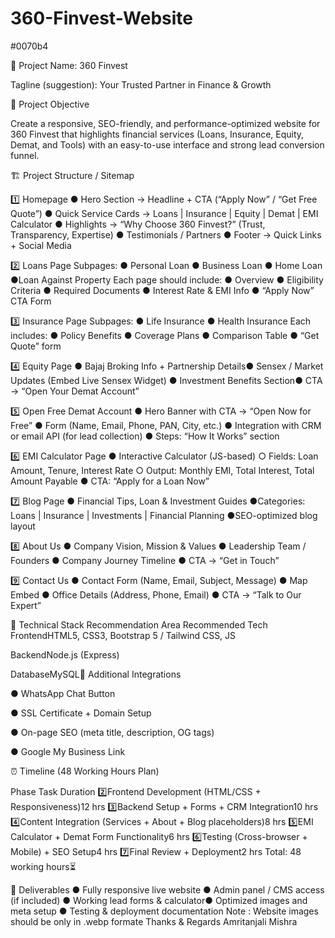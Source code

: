 # 360-Finvest-Website

#0070b4

🏦 Project Name: 360 Finvest

Tagline (suggestion): Your Trusted Partner in Finance & Growth

🧩 Project Objective

Create a responsive, SEO-friendly, and performance-optimized website for 360 Finvest that
highlights financial services (Loans, Insurance, Equity, Demat, and Tools) with an easy-to-use
interface and strong lead conversion funnel.

🏗️ Project Structure / Sitemap

1️⃣ Homepage
●​ Hero Section → Headline + CTA (“Apply Now” / “Get Free Quote”)​
●​ Quick Service Cards → Loans | Insurance | Equity | Demat | EMI Calculator​
●​ Highlights → “Why Choose 360 Finvest?” (Trust, Transparency, Expertise)​
●​ Testimonials / Partners​
●​ Footer → Quick Links + Social Media​

2️⃣ Loans Page
Subpages:
●​ Personal Loan​
●​ Business Loan​
●​ Home Loan​●​ Loan Against Property​
Each page should include:
●​ Overview​
●​ Eligibility Criteria​
●​ Required Documents​
●​ Interest Rate & EMI Info​
●​ “Apply Now” CTA Form​

3️⃣ Insurance Page
Subpages:
●​ Life Insurance​
●​ Health Insurance​
Each includes:
●​ Policy Benefits​
●​ Coverage Plans​
●​ Comparison Table​
●​ “Get Quote” form​

4️⃣ Equity Page
●​ Bajaj Broking Info + Partnership Details​●​ Sensex / Market Updates (Embed Live Sensex Widget)​
●​ Investment Benefits Section​
●​ CTA → “Open Your Demat Account”​

5️⃣ Open Free Demat Account
●​ Hero Banner with CTA → “Open Now for Free”​
●​ Form (Name, Email, Phone, PAN, City, etc.)​
●​ Integration with CRM or email API (for lead collection)​
●​ Steps: “How It Works” section​

6️⃣ EMI Calculator Page
●​ Interactive Calculator (JS-based)​
○​ Fields: Loan Amount, Tenure, Interest Rate​
○​ Output: Monthly EMI, Total Interest, Total Amount Payable​
●​ CTA: “Apply for a Loan Now”​

7️⃣ Blog Page
●​ Financial Tips, Loan & Investment Guides​
●​ Categories: Loans | Insurance | Investments | Financial Planning​
●​ SEO-optimized blog layout​

8️⃣ About Us
●​ Company Vision, Mission & Values​
●​ Leadership Team / Founders​
●​ Company Journey Timeline​
●​ CTA → “Get in Touch”​

9️⃣ Contact Us
●​ Contact Form (Name, Email, Subject, Message)​
●​ Map Embed​
●​ Office Details (Address, Phone, Email)​
●​ CTA → “Talk to Our Expert”​

🧱 Technical Stack Recommendation Area
Recommended Tech
FrontendHTML5, CSS3, Bootstrap 5 / Tailwind CSS, JS

BackendNode.js (Express)

DatabaseMySQL🎯 Additional Integrations

●​ WhatsApp Chat Button​

●​ SSL Certificate + Domain Setup​

●​ On-page SEO (meta title, description, OG tags)​

●​ Google My Business Link​

⏰ Timeline (48 Working Hours Plan)

Phase
Task
Duration
2️⃣Frontend Development (HTML/CSS + Responsiveness)12 hrs
3️⃣Backend Setup + Forms + CRM Integration10 hrs
4️⃣Content Integration (Services + About + Blog placeholders)8 hrs
5️⃣EMI Calculator + Demat Form Functionality6 hrs
6️⃣Testing (Cross-browser + Mobile) + SEO Setup4 hrs
7️⃣Final Review + Deployment2 hrs
Total: 48 working hours⏳

📁 Deliverables
●​ Fully responsive live website​
●​ Admin panel / CMS access (if included)​
●​ Working lead forms & calculator​●​ Optimized images and meta setup​
●​ Testing & deployment documentation
Note : Website images should be only in .webp formate
Thanks & Regards
Amritanjali Mishra
